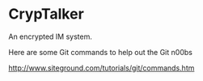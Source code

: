 CrypTalker
==========

An encrypted IM system.

Here are some Git commands to help out the Git n00bs

http://www.siteground.com/tutorials/git/commands.htm